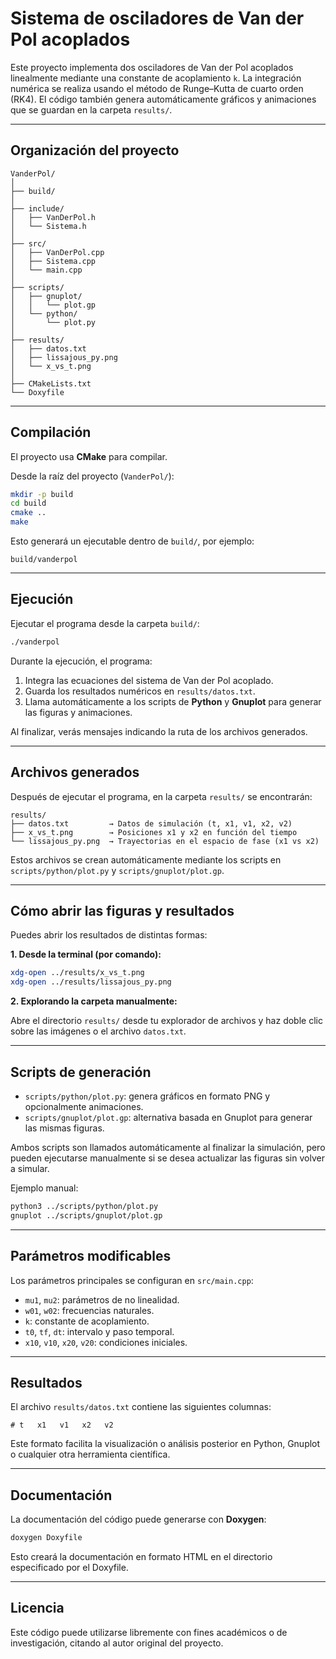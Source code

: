 # Sistema de osciladores de Van der Pol acoplados

Este proyecto implementa dos osciladores de Van der Pol acoplados linealmente mediante una constante de acoplamiento `k`.
La integración numérica se realiza usando el método de Runge–Kutta de cuarto orden (RK4).
El código también genera automáticamente gráficos y animaciones que se guardan en la carpeta `results/`.

---

## Organización del proyecto

```
VanderPol/
│
├── build/
│
├── include/
│   ├── VanDerPol.h
│   └── Sistema.h
│
├── src/
│   ├── VanDerPol.cpp
│   ├── Sistema.cpp
│   └── main.cpp
│
├── scripts/
│   ├── gnuplot/
│   │   └── plot.gp
│   └── python/
│       └── plot.py
│
├── results/
│   ├── datos.txt
│   ├── lissajous_py.png
│   └── x_vs_t.png
│
├── CMakeLists.txt
└── Doxyfile
```

---

## Compilación

El proyecto usa **CMake** para compilar.

Desde la raíz del proyecto (`VanderPol/`):

```bash
mkdir -p build
cd build
cmake ..
make
```

Esto generará un ejecutable dentro de `build/`, por ejemplo:

```
build/vanderpol
```

---

## Ejecución

Ejecutar el programa desde la carpeta `build/`:

```bash
./vanderpol
```

Durante la ejecución, el programa:

1. Integra las ecuaciones del sistema de Van der Pol acoplado.
2. Guarda los resultados numéricos en `results/datos.txt`.
3. Llama automáticamente a los scripts de **Python** y **Gnuplot** para generar las figuras y animaciones.

Al finalizar, verás mensajes indicando la ruta de los archivos generados.

---

## Archivos generados

Después de ejecutar el programa, en la carpeta `results/` se encontrarán:

```
results/
├── datos.txt         → Datos de simulación (t, x1, v1, x2, v2)
├── x_vs_t.png        → Posiciones x1 y x2 en función del tiempo
└── lissajous_py.png  → Trayectorias en el espacio de fase (x1 vs x2)
```

Estos archivos se crean automáticamente mediante los scripts en `scripts/python/plot.py` y `scripts/gnuplot/plot.gp`.

---

## Cómo abrir las figuras y resultados

Puedes abrir los resultados de distintas formas:

**1. Desde la terminal (por comando):**

```bash
xdg-open ../results/x_vs_t.png
xdg-open ../results/lissajous_py.png
```

**2. Explorando la carpeta manualmente:**

Abre el directorio `results/` desde tu explorador de archivos y haz doble clic sobre las imágenes o el archivo `datos.txt`.

---

## Scripts de generación

* `scripts/python/plot.py`: genera gráficos en formato PNG y opcionalmente animaciones.
* `scripts/gnuplot/plot.gp`: alternativa basada en Gnuplot para generar las mismas figuras.

Ambos scripts son llamados automáticamente al finalizar la simulación, pero pueden ejecutarse manualmente si se desea actualizar las figuras sin volver a simular.

Ejemplo manual:

```bash
python3 ../scripts/python/plot.py
gnuplot ../scripts/gnuplot/plot.gp
```

---

## Parámetros modificables

Los parámetros principales se configuran en `src/main.cpp`:

* `mu1`, `mu2`: parámetros de no linealidad.
* `w01`, `w02`: frecuencias naturales.
* `k`: constante de acoplamiento.
* `t0`, `tf`, `dt`: intervalo y paso temporal.
* `x10`, `v10`, `x20`, `v20`: condiciones iniciales.

---

## Resultados

El archivo `results/datos.txt` contiene las siguientes columnas:

```
# t   x1   v1   x2   v2
```

Este formato facilita la visualización o análisis posterior en Python, Gnuplot o cualquier otra herramienta científica.

---

## Documentación

La documentación del código puede generarse con **Doxygen**:

```bash
doxygen Doxyfile
```

Esto creará la documentación en formato HTML en el directorio especificado por el Doxyfile.

---

## Licencia

Este código puede utilizarse libremente con fines académicos o de investigación, citando al autor original del proyecto.
